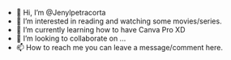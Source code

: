 - 👋 Hi, I’m @Jenylpetracorta
- 👀 I’m interested in reading and watching some movies/series.
- 🌱 I’m currently learning how to have Canva Pro XD
- 💞️ I’m looking to collaborate on ...
- 📫 How to reach me you can leave a message/comment here.

<!---
Jenylpetracorta/Jenylpetracorta is a ✨ special ✨ repository because its `README.md` (this file) appears on your GitHub profile.
You can click the Preview link to take a look at your changes.
--->
